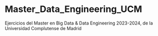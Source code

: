 # Master_Data_Engineering_UCM
Ejercicios del Master en Big Data &amp; Data Engineering 2023-2024, de la Universidad Complutense de Madrid
